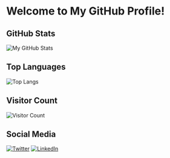 # Welcome to My GitHub Profile!

## GitHub Stats
![My GitHub Stats](https://github-readme-stats.vercel.app/api?username=xaqns&show_icons=true&theme=radical)

## Top Languages
![Top Langs](https://github-readme-stats.vercel.app/api/top-langs/?username=xaqns&layout=compact&theme=radical)

## Visitor Count
![Visitor Count](https://profile-counter.glitch.me/xaqns/count)

## Social Media
[![Twitter](https://img.shields.io/twitter/follow/yourtwitterhandle?style=social)](https://twitter.com/yourtwitterhandle)
[![LinkedIn](https://img.shields.io/badge/-LinkedIn-blue?style=flat-square&logo=Linkedin&logoColor=white&link=https://www.linkedin.com/in/yourlinkedinprofile/)](https://www.linkedin.com/in/yourlinkedinprofile/)
